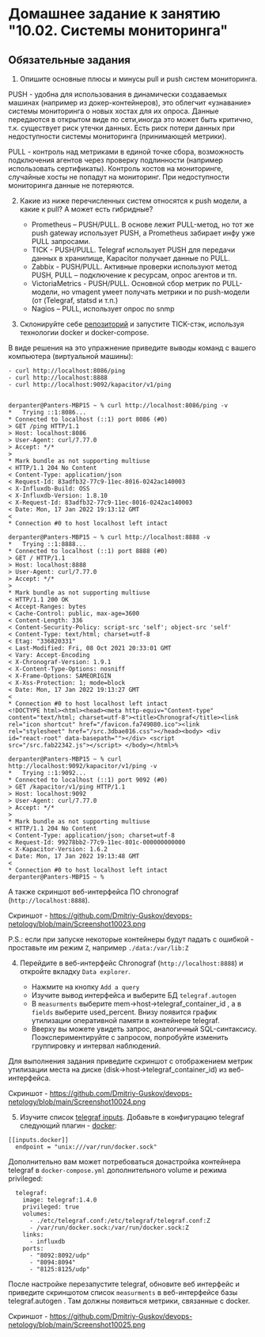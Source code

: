# Домашнее задание к занятию "10.02. Системы мониторинга"

## Обязательные задания

1. Опишите основные плюсы и минусы pull и push систем мониторинга.


PUSH - удобна для использования в динамически создаваемых машинах (например из докер-контейнеров), это облегчит «узнавание» системы мониторинга о новых хостах для их опроса. Данные передаются в открытом виде по сети,иногда это может быть критично, т.к. существует риск утечки данных. Есть риск потери данных при недоступности системы мониторинга (принимающей метрики).


PULL - контроль над метриками в единой точке сбора, возможность подключения агентов через проверку подлинности (например использовать сертификаты). Контроль хостов на мониторинге, случайные хосты не попадут на мониторинг. При недоступности мониторинга данные не потеряются.



2. Какие из ниже перечисленных систем относятся к push модели, а какие к pull? А может есть гибридные?

    - Prometheus – PUSH/PULL. В основе лежит PULL-метод, но тот же push gateway использует PUSH, а Prometheus забирает инфу уже PULL запросами.
    - TICK - PUSH/PULL. Telegraf использует PUSH для передачи данных в хранилище, Kapacitor получает данные по PULL.
    - Zabbix - PUSH/PULL. Активные проверки используют метод PUSH, PULL – подключение к ресурсам, опрос агентов и тп.
    - VictoriaMetrics - PUSH/PULL. Основной сбор метрик по PULL-модели, но vmagent умеет получать метрики и по push-модели (от (Telegraf, statsd и т.п.)
    - Nagios – PULL, использует опрос по snmp


3. Склонируйте себе [репозиторий](https://github.com/influxdata/sandbox/tree/master) и запустите TICK-стэк, 
используя технологии docker и docker-compose.

В виде решения на это упражнение приведите выводы команд с вашего компьютера (виртуальной машины):

    - curl http://localhost:8086/ping
    - curl http://localhost:8888
    - curl http://localhost:9092/kapacitor/v1/ping

```

derpanter@Panters-MBP15 ~ % curl http://localhost:8086/ping -v
*   Trying ::1:8086...
* Connected to localhost (::1) port 8086 (#0)
> GET /ping HTTP/1.1
> Host: localhost:8086
> User-Agent: curl/7.77.0
> Accept: */*
> 
* Mark bundle as not supporting multiuse
< HTTP/1.1 204 No Content
< Content-Type: application/json
< Request-Id: 83adfb32-77c9-11ec-8016-0242ac140003
< X-Influxdb-Build: OSS
< X-Influxdb-Version: 1.8.10
< X-Request-Id: 83adfb32-77c9-11ec-8016-0242ac140003
< Date: Mon, 17 Jan 2022 19:13:12 GMT
< 
* Connection #0 to host localhost left intact
```
```
derpanter@Panters-MBP15 ~ % curl http://localhost:8888 -v               
*   Trying ::1:8888...
* Connected to localhost (::1) port 8888 (#0)
> GET / HTTP/1.1
> Host: localhost:8888
> User-Agent: curl/7.77.0
> Accept: */*
> 
* Mark bundle as not supporting multiuse
< HTTP/1.1 200 OK
< Accept-Ranges: bytes
< Cache-Control: public, max-age=3600
< Content-Length: 336
< Content-Security-Policy: script-src 'self'; object-src 'self'
< Content-Type: text/html; charset=utf-8
< Etag: "336820331"
< Last-Modified: Fri, 08 Oct 2021 20:33:01 GMT
< Vary: Accept-Encoding
< X-Chronograf-Version: 1.9.1
< X-Content-Type-Options: nosniff
< X-Frame-Options: SAMEORIGIN
< X-Xss-Protection: 1; mode=block
< Date: Mon, 17 Jan 2022 19:13:27 GMT
< 
* Connection #0 to host localhost left intact
<!DOCTYPE html><html><head><meta http-equiv="Content-type" content="text/html; charset=utf-8"><title>Chronograf</title><link rel="icon shortcut" href="/favicon.fa749080.ico"><link rel="stylesheet" href="/src.3dbae016.css"></head><body> <div id="react-root" data-basepath=""></div> <script src="/src.fab22342.js"></script> </body></html>%                                                                                                  
```
```
derpanter@Panters-MBP15 ~ % curl http://localhost:9092/kapacitor/v1/ping -v
*   Trying ::1:9092...
* Connected to localhost (::1) port 9092 (#0)
> GET /kapacitor/v1/ping HTTP/1.1
> Host: localhost:9092
> User-Agent: curl/7.77.0
> Accept: */*
> 
* Mark bundle as not supporting multiuse
< HTTP/1.1 204 No Content
< Content-Type: application/json; charset=utf-8
< Request-Id: 99278bb2-77c9-11ec-801c-000000000000
< X-Kapacitor-Version: 1.6.2
< Date: Mon, 17 Jan 2022 19:13:48 GMT
< 
* Connection #0 to host localhost left intact
derpanter@Panters-MBP15 ~ %
```


А также скриншот веб-интерфейса ПО chronograf (`http://localhost:8888`). 

Скриншот - https://github.com/Dmitriy-Guskov/devops-netology/blob/main/Screenshot10023.png


P.S.: если при запуске некоторые контейнеры будут падать с ошибкой - проставьте им режим `Z`, например
`./data:/var/lib:Z`

4. Перейдите в веб-интерфейс Chronograf (`http://localhost:8888`) и откройте вкладку `Data explorer`.

    - Нажмите на кнопку `Add a query`
    - Изучите вывод интерфейса и выберите БД `telegraf.autogen`
    - В `measurments` выберите mem->host->telegraf_container_id , а в `fields` выберите used_percent. 
    Внизу появится график утилизации оперативной памяти в контейнере telegraf.
    - Вверху вы можете увидеть запрос, аналогичный SQL-синтаксису. 
    Поэкспериментируйте с запросом, попробуйте изменить группировку и интервал наблюдений.

Для выполнения задания приведите скриншот с отображением метрик утилизации места на диске 
(disk->host->telegraf_container_id) из веб-интерфейса.

Скриншот - https://github.com/Dmitriy-Guskov/devops-netology/blob/main/Screenshot10024.png


5. Изучите список [telegraf inputs](https://github.com/influxdata/telegraf/tree/master/plugins/inputs). 
Добавьте в конфигурацию telegraf следующий плагин - [docker](https://github.com/influxdata/telegraf/tree/master/plugins/inputs/docker):
```
[[inputs.docker]]
  endpoint = "unix:///var/run/docker.sock"
```

Дополнительно вам может потребоваться донастройка контейнера telegraf в `docker-compose.yml` дополнительного volume и 
режима privileged:
```
  telegraf:
    image: telegraf:1.4.0
    privileged: true
    volumes:
      - ./etc/telegraf.conf:/etc/telegraf/telegraf.conf:Z
      - /var/run/docker.sock:/var/run/docker.sock:Z
    links:
      - influxdb
    ports:
      - "8092:8092/udp"
      - "8094:8094"
      - "8125:8125/udp"
```

После настройке перезапустите telegraf, обновите веб интерфейс и приведите скриншотом список `measurments` в 
веб-интерфейсе базы telegraf.autogen . Там должны появиться метрики, связанные с docker.


Скриншот - https://github.com/Dmitriy-Guskov/devops-netology/blob/main/Screenshot10025.png


